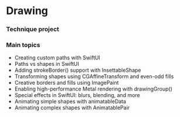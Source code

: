 # Drawing
### Technique project

### Main topics
* Creating custom paths with SwiftUI
* Paths vs shapes in SwiftUI
* Adding strokeBorder() support with InsettableShape
* Transforming shapes using CGAffineTransform and even-odd fills
* Creative borders and fills using ImagePaint
* Enabling high-performance Metal rendering with drawingGroup()
* Special effects in SwiftUI: blurs, blending, and more
* Animating simple shapes with animatableData
* Animating complex shapes with AnimatablePair
